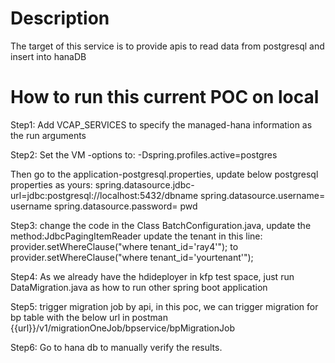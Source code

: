 # Description
The target of this service is to provide apis to read data from postgresql and insert into hanaDB

# How to run this current POC on local

Step1:
Add VCAP_SERVICES to specify the managed-hana information as the run arguments

Step2:
Set the VM -options to: -Dspring.profiles.active=postgres

Then go to the application-postgresql.properties, update below postgresql properties as yours:
spring.datasource.jdbc-url=jdbc:postgresql://localhost:5432/dbname
spring.datasource.username= username
spring.datasource.password= pwd

Step3:
change the code in the Class BatchConfiguration.java, update the method:JdbcPagingItemReader
update the tenant in this line: provider.setWhereClause("where tenant_id='ray4'"); to provider.setWhereClause("where tenant_id='yourtenant'");

Step4:
As we already have the hdideployer in kfp test space, just run DataMigration.java as how to run other spring boot application

Step5:
trigger migration job by api, in this poc, we can trigger migration for bp table with the below url in postman
{{url}}/v1/migrationOneJob/bpservice/bpMigrationJob

Step6:
Go to hana db to manually verify the results.
